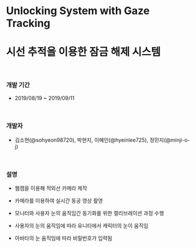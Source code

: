 # Unlocking System with Gaze Tracking
# 시선 추적을 이용한 잠금 해제 시스템
<br>

### 개발 기간

- 2019/08/19 ~ 2019/09/11
<br>

### 개발자

- 김소현(@sohyeon98720), 박현지, 이혜인(@hyeinlee725), 정민지(@minji-o-j) 
<br>

### 설명

- 웹캠을 이용해 적외선 카메라 제작

- 카메라를 이용하여 실시간 동공 영상 촬영

- 모니터와 사용자 눈의 움직임간 동기화를 위한 캘리브레이션 과정 수행

- 사용자의 눈의 움직임에 따라 유니티에서 캐릭터의 눈이 움직임

- 아바타의 눈 움직임에 따라 비밀번호가 입력됨
